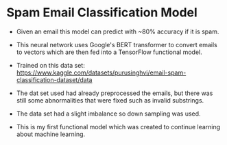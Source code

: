 # Spam Email Classification Model

* Given an email this model can predict with ~80% accuracy if it is spam.

* This neural network uses Google's BERT transformer to convert emails to vectors which are then fed into a TensorFlow functional model.

* Trained on this data set: https://www.kaggle.com/datasets/purusinghvi/email-spam-classification-dataset/data

* The dat set used had already preprocessed the emails, but there was still some abnormalities that were fixed such as invalid substrings.

* The data set had a slight imbalance so down sampling was used.
  
* This is my first functional model which was created to continue learning about machine learning.
